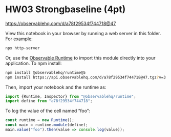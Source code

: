 # HW03 Strongbaseline (4pt)

https://observablehq.com/d/a78f29534f744718@47

View this notebook in your browser by running a web server in this folder. For
example:

~~~sh
npx http-server
~~~

Or, use the [Observable Runtime](https://github.com/observablehq/runtime) to
import this module directly into your application. To npm install:

~~~sh
npm install @observablehq/runtime@5
npm install https://api.observablehq.com/d/a78f29534f744718@47.tgz?v=3
~~~

Then, import your notebook and the runtime as:

~~~js
import {Runtime, Inspector} from "@observablehq/runtime";
import define from "a78f29534f744718";
~~~

To log the value of the cell named “foo”:

~~~js
const runtime = new Runtime();
const main = runtime.module(define);
main.value("foo").then(value => console.log(value));
~~~
